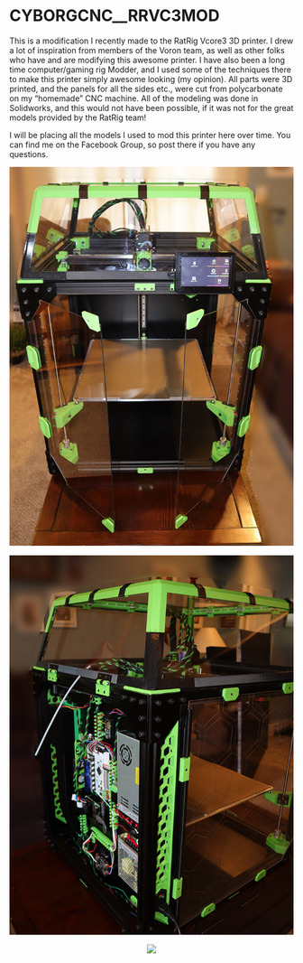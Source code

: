 # CYBORGCNC__RRVC3MOD
This is a modification I recently made to the RatRig Vcore3 3D printer.  I drew a lot of inspiration from members of the Voron team, as well as other folks who have and are modifying this awesome printer.  I have also been a long time computer/gaming rig Modder, and I used some of the techniques there to make this printer simply awesome looking (my opinion). All parts were 3D printed, and the panels for all the sides etc., were cut from polycarbonate on my “homemade” CNC machine.  All of the modeling was done in Solidworks, and this would not have been possible, if it was not for the great models provided by the RatRig team!

I will be placing all the models I used to mod this printer here over time.  You can find me on the Facebook Group, so post there if you have any questions.
<p align="center">
<img src="https://github.com/cyborgcnc/CYBORGCNC__RRVC3MOD/blob/main/PrinterFront-SM.jpg">
</p>
<p align="center">
<img src="https://github.com/cyborgcnc/CYBORGCNC__RRVC3MOD/blob/main/IMG_1571-2.sm.jpg">
</p>
<p align="center">
<img src="https://github.com/cyborgcnc/CYBORGCNC__RRVC3MOD/blob/main/IMG_1579-1.sm.jpg">
</p>

